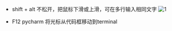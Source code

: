 * shift + alt 不松开，把鼠标下滑或上滑，可在多行输入相同文字
![1](https://user-images.githubusercontent.com/49408146/168476214-88937105-c9c5-4fda-afc7-6aed75167f77.gif)

* F12 pycharm
将光标从代码框移动到terminal
